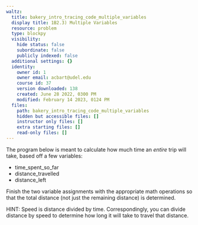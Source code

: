 ```yaml
---
waltz:
  title: bakery_intro_tracing_code_multiple_variables
  display title: 1B2.3) Multiple Variables
  resource: problem
  type: blockpy
  visibility:
    hide status: false
    subordinate: false
    publicly indexed: false
  additional settings: {}
  identity:
    owner id: 1
    owner email: acbart@udel.edu
    course id: 37
    version downloaded: 138
    created: June 28 2022, 0300 PM
    modified: February 14 2023, 0124 PM
  files:
    path: bakery_intro_tracing_code_multiple_variables
    hidden but accessible files: []
    instructor only files: []
    extra starting files: []
    read-only files: []
---
```

The program below is meant to calculate how much time an *entire* trip will take, based off a few variables:

* time_spent_so_far
* distance_travelled
* distance_left

Finish the two variable assignments with the appropriate math operations so that the total distance (not just the remaining distance) is determined.

HINT: Speed is distance divided by time. Correspondingly, you can divide distance by speed to determine how long it will take to travel that distance.